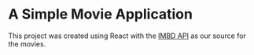 # A Simple Movie Application 

This project was created using React with the [IMBD API](https://imdb-api.com) as our source for the movies.

